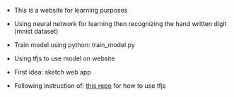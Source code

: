 - This is a website for learning purposes

- Using neural network for learning then recognizing the hand written digit (mnist dataset)
- Train model using python: train_model.py
- Using tfjs to use model on website 

- First idea: sketch web app
- Following instruction of: [this repo](https://github.com/maneprajakta/Digit_Recognition_Web_App/tree/master) for how to use tfjs